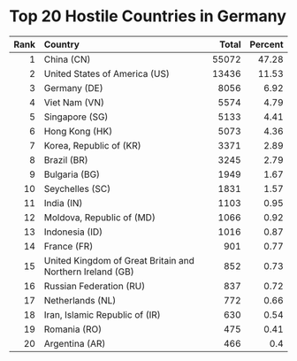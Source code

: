 # Top 20 Hostile Countries in Germany

| Rank | Country | Total | Percent |
| ---: | :------ | ----: | ------: |
| 1 | China (CN) | 55072 | 47.28 |
| 2 | United States of America (US) | 13436 | 11.53 |
| 3 | Germany (DE) | 8056 | 6.92 |
| 4 | Viet Nam (VN) | 5574 | 4.79 |
| 5 | Singapore (SG) | 5133 | 4.41 |
| 6 | Hong Kong (HK) | 5073 | 4.36 |
| 7 | Korea, Republic of (KR) | 3371 | 2.89 |
| 8 | Brazil (BR) | 3245 | 2.79 |
| 9 | Bulgaria (BG) | 1949 | 1.67 |
| 10 | Seychelles (SC) | 1831 | 1.57 |
| 11 | India (IN) | 1103 | 0.95 |
| 12 | Moldova, Republic of (MD) | 1066 | 0.92 |
| 13 | Indonesia (ID) | 1016 | 0.87 |
| 14 | France (FR) | 901 | 0.77 |
| 15 | United Kingdom of Great Britain and Northern Ireland (GB) | 852 | 0.73 |
| 16 | Russian Federation (RU) | 837 | 0.72 |
| 17 | Netherlands (NL) | 772 | 0.66 |
| 18 | Iran, Islamic Republic of (IR) | 630 | 0.54 |
| 19 | Romania (RO) | 475 | 0.41 |
| 20 | Argentina (AR) | 466 | 0.4 |
